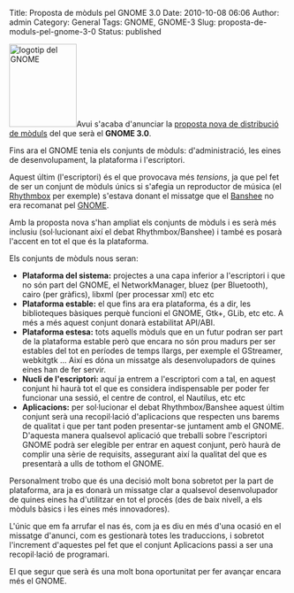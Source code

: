 Title: Proposta de mòduls pel GNOME 3.0
Date: 2010-10-08 06:06
Author: admin
Category: General
Tags: GNOME, GNOME-3
Slug: proposta-de-moduls-pel-gnome-3-0
Status: published

[<img src="http://gil.badall.net/wp-content/uploads/2008/01/gnomefoot.png" title="logotip del GNOME" class="alignright size-full wp-image-274" width="122" height="150" />](http://gil.badall.net/wp-content/uploads/2008/01/gnomefoot.png)Avui s'acaba d'anunciar la [proposta nova de distribució de mòduls](http://mail.gnome.org/archives/devel-announce-list/2010-October/msg00001.html "Correu a la llista anunciant la nova proposta de mòduls") del que serà el **GNOME 3.0**.

Fins ara el GNOME tenia els conjunts de mòduls: d'administració, les eines de desenvolupament, la plataforma i l'escriptori.

Aquest últim (l'escriptori) és el que provocava més *tensions*, ja que pel fet de ser un conjunt de mòduls únics si s'afegia un reproductor de música (el [Rhythmbox](http://projects.gnome.org/rhythmbox/ "Pàgina web del reproductor de música Rhythmbox") per exemple) s'estava donant el missatge que el [Banshee](http://banshee.fm/ "Pàgina web del reproductor de música Banshee") no era recomanat pel [GNOME](http://www.gnome.org "Pàgina web del projecte d'escriptori lliure GNOME").

Amb la proposta nova s'han ampliat els conjunts de mòduls i es serà més inclusiu (sol·lucionant així el debat Rhythmbox/Banshee) i també es posarà l'accent en tot el que és la plataforma.

Els conjunts de mòduls nous seran:

- **Plataforma del sistema:** projectes a una capa inferior a l'escriptori i que no són part del GNOME, el NetworkManager, bluez (per Bluetooth), cairo (per gràfics), libxml (per processar xml) etc etc
- **Plataforma estable:** el que fins ara era plataforma, és a dir, les biblioteques bàsiques perquè funcioni el GNOME, Gtk+, GLib, etc etc. A més a més aquest conjunt donarà estabilitat API/ABI.
- **Plataforma estesa:** tots aquells mòduls que en un futur podran ser part de la plataforma estable però que encara no són prou madurs per ser estables del tot en períodes de temps llargs, per exemple el GStreamer, webkitgtk ... Així es dóna un missatge als desenvolupadors de quines eines han de fer servir.
- **Nucli de l'escriptori:** aquí ja entrem a l'escriptori com a tal, en aquest conjunt hi haurà tot el que es considera indispensable per poder fer funcionar una sessió, el centre de control, el Nautilus, etc etc
- **Aplicacions:** per sol·lucionar el debat Rhythmbox/Banshee aquest últim conjunt serà una recopil·lació d'aplicacions que respecten uns barems de qualitat i que per tant poden presentar-se juntament amb el GNOME. D'aquesta manera qualsevol aplicació que treballi sobre l'escriptori GNOME podrà ser elegible per entrar en aquest conjunt, però haurà de complir una sèrie de requisits, assegurant així la qualitat del que es presentarà a ulls de tothom el GNOME.

Personalment trobo que és una decisió molt bona sobretot per la part de plataforma, ara ja es donarà un missatge clar a qualsevol desenvolupador de quines eines ha d'utilitzar en tot el procés (des de baix nivell, a els mòduls bàsics i les eines més innovadores).

L'únic que em fa arrufar el nas és, com ja es diu en més d'una ocasió en el missatge d'anunci, com es gestionarà totes les traduccions, i sobretot l'increment d'aquestes pel fet que el conjunt Aplicacions passi a ser una recopil·lació de programari.

El que segur que serà és una molt bona oportunitat per fer avançar encara més el GNOME.
